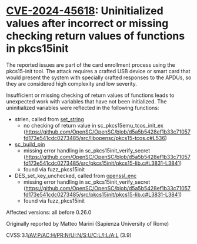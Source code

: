 # [CVE-2024-45618](https://nvd.nist.gov/vuln/detail/CVE-2024-45618): Uninitialized values after incorrect or missing checking return values of functions in pkcs15init

The reported issues are part of the card enrollment process using the pkcs15-init tool.
The attack requires a crafted USB device or smart card that would present the system with specially crafted responses to the APDUs, so they are considered high complexity and low severity.

Insufficient or missing checking of return values of functions leads to unexpected work with variables that have not been initialized.
The uninitialized variables were reflected in the following functions:

- strlen, called from [set_string](https://github.com/OpenSC/OpenSC/blob/d5a5b5428ef1b33c71057fd173e541cdc0273485/src/libopensc/sc.c#L252)
  - no checking of return value in sc_pkcs15emu_tcos_init_ex (<https://github.com/OpenSC/OpenSC/blob/d5a5b5428ef1b33c71057fd173e541cdc0273485/src/libopensc/pkcs15-tcos.c#L536>)
- [sc_build_pin](https://github.com/OpenSC/OpenSC/blob/d5a5b5428ef1b33c71057fd173e541cdc0273485/src/libopensc/sec.c#L281)
  - missing error handling in sc_pkcs15init_verify_secret (<https://github.com/OpenSC/OpenSC/blob/d5a5b5428ef1b33c71057fd173e541cdc0273485/src/pkcs15init/pkcs15-lib.c#L3831-L3841>)
  - found via fuzz_pkcs15init
- DES_set_key_unchecked, called from [openssl_enc](https://github.com/OpenSC/OpenSC/blob/d5a5b5428ef1b33c71057fd173e541cdc0273485/src/libopensc/card-epass2003.c#L295)
  - missing error handling in sc_pkcs15init_verify_secret (<https://github.com/OpenSC/OpenSC/blob/d5a5b5428ef1b33c71057fd173e541cdc0273485/src/pkcs15init/pkcs15-lib.c#L3831-L3841>)
  - found via fuzz_pkcs15init

Affected versions: all before 0.26.0

Originally reported by Matteo Marini (Sapienza University of Rome)

CVSS:3.1[/AV:P/AC:H/PR:N/UI:N/S:U/C:L/I:L/A:L](https://nvd.nist.gov/vuln-metrics/cvss/v3-calculator?vector=AV:P/AC:H/PR:N/UI:N/S:U/C:L/I:L/A:L) (3.9)
